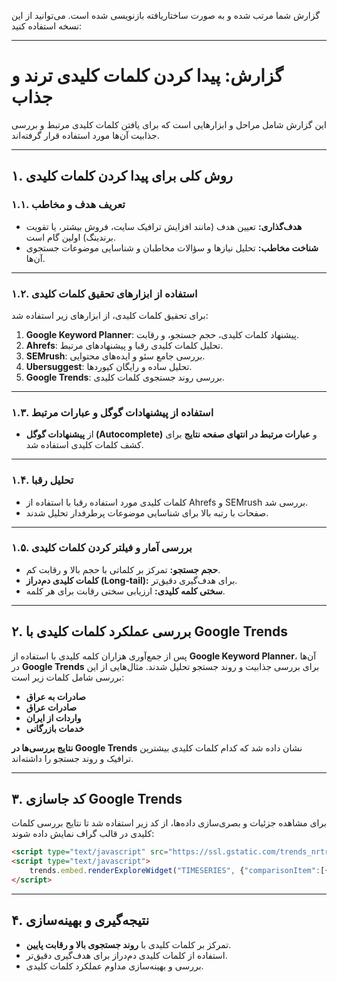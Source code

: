 گزارش شما مرتب شده و به صورت ساختاریافته بازنویسی شده است. می‌توانید از این نسخه استفاده کنید:

---

# **گزارش: پیدا کردن کلمات کلیدی ترند و جذاب**

این گزارش شامل مراحل و ابزارهایی است که برای یافتن کلمات کلیدی مرتبط و بررسی جذابیت آن‌ها مورد استفاده قرار گرفته‌اند.

---

## **۱. روش کلی برای پیدا کردن کلمات کلیدی**

### **۱.۱. تعریف هدف و مخاطب**
- **هدف‌گذاری:** تعیین هدف (مانند افزایش ترافیک سایت، فروش بیشتر، یا تقویت برندینگ) اولین گام است.
- **شناخت مخاطب:** تحلیل نیازها و سؤالات مخاطبان و شناسایی موضوعات جستجوی آن‌ها.

---

### **۱.۲. استفاده از ابزارهای تحقیق کلمات کلیدی**
برای تحقیق کلمات کلیدی، از ابزارهای زیر استفاده شد:
1. **Google Keyword Planner**: پیشنهاد کلمات کلیدی، حجم جستجو، و رقابت.
2. **Ahrefs**: تحلیل کلمات کلیدی رقبا و پیشنهادهای مرتبط.
3. **SEMrush**: بررسی جامع سئو و ایده‌های محتوایی.
4. **Ubersuggest**: تحلیل ساده و رایگان کیوردها.
5. **Google Trends**: بررسی روند جستجوی کلمات کلیدی.

---

### **۱.۳. استفاده از پیشنهادات گوگل و عبارات مرتبط**
- از **پیشنهادات گوگل (Autocomplete)** و **عبارات مرتبط در انتهای صفحه نتایج** برای کشف کلمات کلیدی استفاده شد.

---

### **۱.۴. تحلیل رقبا**
- کلمات کلیدی مورد استفاده رقبا با استفاده از Ahrefs و SEMrush بررسی شد.
- صفحات با رتبه بالا برای شناسایی موضوعات پرطرفدار تحلیل شدند.

---

### **۱.۵. بررسی آمار و فیلتر کردن کلمات کلیدی**
- **حجم جستجو:** تمرکز بر کلماتی با حجم بالا و رقابت کم.
- **کلمات کلیدی دم‌دراز (Long-tail):** برای هدف‌گیری دقیق‌تر.
- **سختی کلمه کلیدی:** ارزیابی سختی رقابت برای هر کلمه.

---

## **۲. بررسی عملکرد کلمات کلیدی با Google Trends**
پس از جمع‌آوری هزاران کلمه کلیدی با استفاده از **Google Keyword Planner**، آن‌ها در **Google Trends** برای بررسی جذابیت و روند جستجو تحلیل شدند. مثال‌هایی از این بررسی شامل کلمات زیر است:

- **صادرات به عراق**
- **صادرات عراق**
- **واردات از ایران**
- **خدمات بازرگانی**

**نتایج بررسی‌ها در Google Trends** نشان داده شد که کدام کلمات کلیدی بیشترین ترافیک و روند جستجو را داشته‌اند.

---

## **۳. کد جاسازی Google Trends**
برای مشاهده جزئیات و بصری‌سازی داده‌ها، از کد زیر استفاده شد تا نتایج بررسی کلمات کلیدی در قالب گراف نمایش داده شوند:

```html
<script type="text/javascript" src="https://ssl.gstatic.com/trends_nrtr/3898_RC01/embed_loader.js"></script>
<script type="text/javascript">
    trends.embed.renderExploreWidget("TIMESERIES", {"comparisonItem":[{"keyword":"صادرات به عراق","geo":"IR","time":"today 12-m"},{"keyword":"صادرات عراق","geo":"IR","time":"today 12-m"},{"keyword":"واردات از ایران","geo":"IR","time":"today 12-m"},{"keyword":"خدمات بازرگانی","geo":"IR","time":"today 12-m"}],"category":0,"property":""}, {"exploreQuery":"geo=IR&q=%D8%B5%D8%A7%D8%AF%D8%B1%D8%A7%D8%AA%20%D8%A8%D9%87%20%D8%B9%D8%B1%D8%A7%D9%82,%D8%B5%D8%A7%D8%AF%D8%B1%D8%A7%D8%AA%20%D8%B9%D8%B1%D8%A7%D9%82,%D9%88%D8%A7%D8%B1%D8%AF%D8%A7%D8%AA%20%D8%A7%D8%B2%20%D8%A7%DB%8C%D8%B1%D8%A7%D9%86,%D8%AE%D8%AF%D9%85%D8%A7%D8%AA%20%D8%A8%D8%A7%D8%B2%D8%B1%DA%AF%D8%A7%D9%86%DB%8C&hl=en&date=today 12-m,today 12-m,today 12-m,today 12-m","guestPath":"https://trends.google.com:443/trends/embed/"});
</script>
```

---

## **۴. نتیجه‌گیری و بهینه‌سازی**
- تمرکز بر کلمات کلیدی با **روند جستجوی بالا و رقابت پایین**.
- استفاده از کلمات کلیدی دم‌دراز برای هدف‌گیری دقیق‌تر.
- بررسی و بهینه‌سازی مداوم عملکرد کلمات کلیدی.

